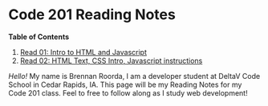 # Code 201 Reading Notes

**Table of Contents**
  1. [Read 01: Intro to HTML and Javascript](read01a.md)
  2. [Read 02: HTML Text, CSS Intro, Javascript instructions](class-02.md)
  
  _Hello!_ My name is Brennan Roorda, I am a developer student at DeltaV Code School in Cedar Rapids, IA. This page will be my Reading Notes for my Code 201 class. Feel to free to follow along as I study web development! 
